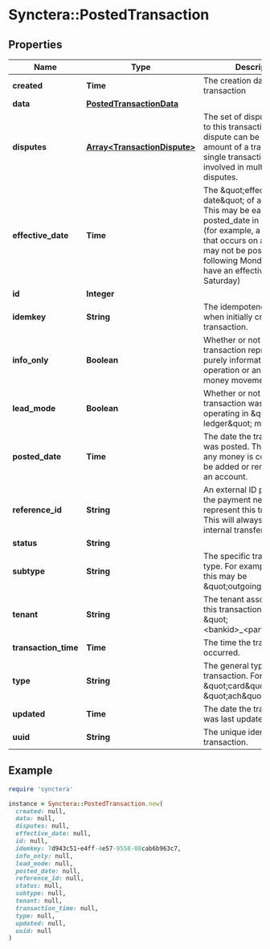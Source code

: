 # Synctera::PostedTransaction

## Properties

| Name | Type | Description | Notes |
| ---- | ---- | ----------- | ----- |
| **created** | **Time** | The creation date of the transaction |  |
| **data** | [**PostedTransactionData**](PostedTransactionData.md) |  |  |
| **disputes** | [**Array&lt;TransactionDispute&gt;**](TransactionDispute.md) | The set of disputes related to this transaction. Since a dispute can be for a partial amount of a transaction, a single transaction can be involved in multiple disputes. | [optional] |
| **effective_date** | **Time** | The \&quot;effective date\&quot; of a transaction. This may be earlier than posted_date in some cases (for example, a transaction that occurs on a Saturday may not be posted until the following Monday, but would have an effective date of Saturday) |  |
| **id** | **Integer** |  |  |
| **idemkey** | **String** | The idempotency key used when initially creating this transaction. |  |
| **info_only** | **Boolean** | Whether or not this transaction represents a purely informational operation or an actual money movement |  |
| **lead_mode** | **Boolean** | Whether or not this transaction was created operating in \&quot;lead ledger\&quot; mode |  |
| **posted_date** | **Time** | The date the transaction was posted. This is the date any money is considered to be added or removed from an account. |  |
| **reference_id** | **String** | An external ID provided by the payment network to represent this transaction. This will always be null for internal transfers. |  |
| **status** | **String** |  |  |
| **subtype** | **String** | The specific transaction type. For example, for &#x60;ach&#x60;, this may be \&quot;outgoing_debit\&quot;. |  |
| **tenant** | **String** | The tenant associated with this transaction, in the form \&quot;&lt;bankid&gt;_&lt;partnerid&gt;\&quot; |  |
| **transaction_time** | **Time** | The time the transaction occurred. |  |
| **type** | **String** | The general type of transaction. For example, \&quot;card\&quot; or \&quot;ach\&quot;. |  |
| **updated** | **Time** | The date the transaction was last updated |  |
| **uuid** | **String** | The unique identifier of the transaction. |  |

## Example

```ruby
require 'synctera'

instance = Synctera::PostedTransaction.new(
  created: null,
  data: null,
  disputes: null,
  effective_date: null,
  id: null,
  idemkey: 7d943c51-e4ff-4e57-9558-08cab6b963c7,
  info_only: null,
  lead_mode: null,
  posted_date: null,
  reference_id: null,
  status: null,
  subtype: null,
  tenant: null,
  transaction_time: null,
  type: null,
  updated: null,
  uuid: null
)
```

